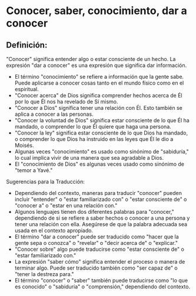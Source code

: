 # Conocer, saber, conocimiento, dar a conocer

## Definición: 

"Conocer" significa entender algo o estar consciente de un hecho. La expresión "dar a conocer" es una expresión que significa dar información.

* El término "conocimiento" se refiere a información que la gente sabe.  Puede aplicarse a conocer cosas tanto en el mundo físico como en el espiritual.
* "Conocer acerca" de Dios significa comprender hechos acerca de Él por lo que Él nos ha revelado de Sí mismo.
* "Conocer a Dios" significa tener una relación con Él.  Esto también se aplica a conocer a las personas.
* "Conocer la voluntad de Dios" significa estar consciente de lo que Él ha mandado, o comprender lo que Él quiere que haga una persona.
* "Conocer la ley" significa estar consciente de lo que Dios ha mandado, o comprender lo que Dios ha instruido en las leyes que Él le dio a Moisés.
* Algunas veces "conocimiento" es usado como sinónimo de "sabiduría," lo cual implica vivir de una manera que sea agradable a Dios.
* El "conocimiento de Dios" es algunas veces usado como sinónimo de "temor a Yavé."

Sugerencias para la Traducción:

* Dependiendo del contexto, maneras para traducir "conocer" pueden incluir "entender" o "estar familiarizado con" o "estar consciente de" o "conocer a" o "estar en una relación con."
* Algunos lenguajes tienen dos diferentes palabras para "conocer," dependiendo de si se refiere a saber hechos o conocer a una persona y tener una relación con ella. Asegúrese de que la palabra adecuada sea usada en el contexto apropiado.
* El término "dar a conocer" puede ser traducido como "hacer que la gente sepa o conozca" o "revelar" o "decir acerca de" o "explicar."
* "Conocer sobre" algo puede traducirse como "estar consciente de" o "estar familiarizado con."
* La expresión "saber cómo" significa entender el proceso o manera de terminar algo. Puede ser traducido también como "ser capaz de" o "tener la destreza para."
* El término "conocer" o "saber" también puede traducirse como "lo que es conocido" o "sabiduría" o "comprensión," dependiendo del contexto.

